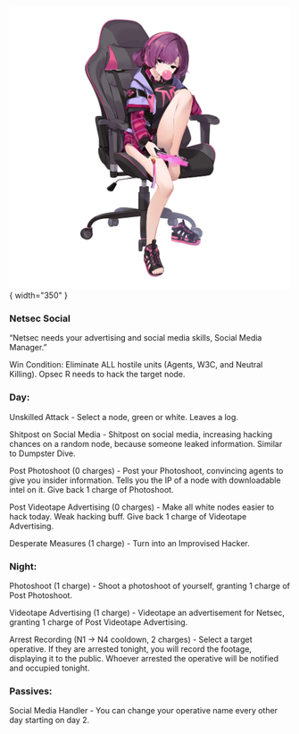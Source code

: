 ![socialmediamanager.png](Images/socialmediamanager.png){ width="350" }

### **Netsec Social**

“Netsec needs your advertising and social media skills, Social Media Manager.”

Win Condition: Eliminate ALL hostile units (Agents, W3C, and Neutral Killing). Opsec R needs to hack the target node.

### **Day:**

Unskilled Attack - Select a node, green or white. Leaves a log.

Shitpost on Social Media - Shitpost on social media, increasing hacking chances on a random node, because someone leaked information. Similar to Dumpster Dive.

Post Photoshoot (0 charges) - Post your Photoshoot, convincing agents to give you insider information. Tells you the IP of a node with downloadable intel on it. Give back 1 charge of Photoshoot.

Post Videotape Advertising (0 charges) - Make all white nodes easier to hack today. Weak hacking buff. Give back 1 charge of Videotape Advertising.

Desperate Measures (1 charge) - Turn into an Improvised Hacker.

### **Night:**

Photoshoot (1 charge) - Shoot a photoshoot of yourself, granting 1 charge of Post Photoshoot.

Videotape Advertising (1 charge) - Videotape an advertisement for Netsec, granting 1 charge of Post Videotape Advertising.

Arrest Recording (N1 -> N4 cooldown, 2 charges) - Select a target operative. If they are arrested tonight, you will record the footage, displaying it to the public. Whoever arrested the operative will be notified and occupied tonight.

### **Passives:**

Social Media Handler - You can change your operative name every other day starting on day 2.